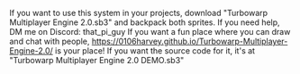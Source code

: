 If you want to use this system in your projects, download "Turbowarp Multiplayer Engine 2.0.sb3" and backpack both sprites. If you need help, DM me on Discord: that_pi_guy
If you want a fun place where you can draw and chat with people, https://0106harvey.github.io/Turbowarp-Multiplayer-Engine-2.0/ is your place! If you want the source code for it, it's at "Turbowarp Multiplayer Engine 2.0 DEMO.sb3"
